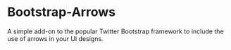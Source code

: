 Bootstrap-Arrows
================

A simple add-on to the popular Twitter Bootstrap framework to include the use of arrows in your UI designs.